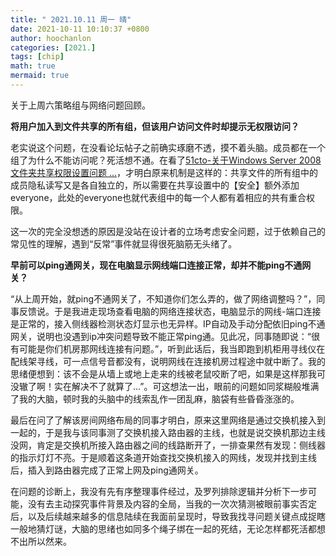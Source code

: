 ```yaml
---
title: " 2021.10.11 周一 晴"
date: 2021-10-11 10:10:37 +0800
author: hoochanlon
categories: [2021.]
tags: [chip]
math: true
mermaid: true
---
```


关于上周六策略组与网络问题回顾。<!-- more -->

**将用户加入到文件共享的所有组，但该用户访问文件时却提示无权限访问？**

老实说这个问题，在没看论坛帖子之前确实琢磨不透，摸不着头脑。成员都在一个组了为什么不能访问呢？死活想不通。在看了[51cto-关于Windows Server 2008 文件夹共享权限设置问题 ...](https://bbs.51cto.com/thread-918879-1.html)，才明白原来机制是这样的：共享文件的所有组中的成员隐私读写又是各自独立的，所以需要在共享设置中的【安全】额外添加everyone，此处的everyone也就代表组中的每一个人都有着相应的共有重合权限。

这一次的完全没想透的原因是没站在设计者的立场考虑安全问题，过于依赖自己的常见性的理解，遇到“反常”事件就显得很死脑筋无头绪了。

**早前可以ping通网关，现在电脑显示网线端口连接正常，却并不能ping不通网关？**

“从上周开始，就ping不通网关了，不知道你们怎么弄的，做了网络调整吗？”，同事反馈说。于是我进走现场查看电脑的网络连接状态，电脑显示的网线-端口连接是正常的，接入侧线器检测状态灯显示也无异样。IP自动及手动分配依旧ping不通网关，说明也没遇到ip冲突问题导致不能正常ping通。见此况，同事随即说：“很有可能是你们机房那网线连接有问题。”，听到此话后，我当即跑到机柜用寻线仪在配线架寻线，可一点信号音都没有，说明网线在连接机房过程途中就中断了。我的思绪便想到：该不会是从墙上或地上走来的线被老鼠咬断了吧，如果是这样那我可没辙了啊！实在解决不了就算了...”。可这想法一出，眼前的问题如同浆糊般堆满了我的大脑，顿时我的头脑中的线索乱作一团乱麻，脑袋有些昏昏涨涨的。

最后在问了了解该房间网络布局的同事才明白，原来这里网络是通过交换机接入到一起的，于是我与该同事测了交换机接入路由器的主线，也就是说交换机那边主线没网，肯定是交换机所接入路由器之间的线路断开了，一排查果然有发现：侧线器的指示灯灯不亮。于是顺着这条道开始查找交换机接入的网线，发现并找到主线后，插入到路由器完成了正常上网及ping通网关。

在问题的诊断上，我没有先有序整理事件经过，及罗列排除逻辑并分析下一步可能，没有去主动探究事件背景及内容的全局，当我的一次次猜测被眼前事实否定后，以及后续越来越多的信息陆续在我面前呈现时，导致我找寻问题关键点成捉瞎一般地猜灯谜，大脑的思绪也如同多个绳子绑在一起的死结，无论怎样都死活都想不出所以然来。
